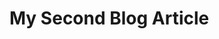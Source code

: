 <!--
description: blog article
template: article.html
appendToTarget: true
name: index.html
title: My Second Blog
-->

# My Second Blog Article